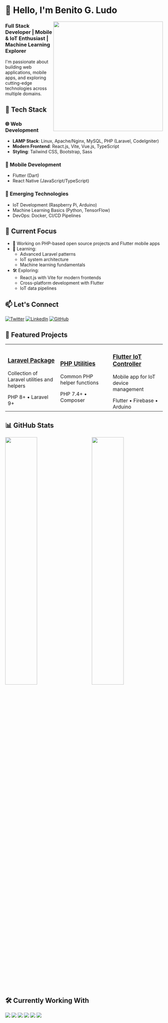 # 👋 Hello, I'm Benito G. Ludo

<img align="right" src="https://raw.githubusercontent.com/suzukiaki-09/suzukiaki-09/main/banner.png" width="350" />

### Full Stack Developer | Mobile & IoT Enthusiast | Machine Learning Explorer

I'm passionate about building web applications, mobile apps, and exploring cutting-edge technologies across multiple domains.

## 🔧 Tech Stack

### 🌐 Web Development
- **LAMP Stack**: Linux, Apache/Nginx, MySQL, PHP (Laravel, CodeIgniter)
- **Modern Frontend**: React.js, Vite, Vue.js, TypeScript
- **Styling**: Tailwind CSS, Bootstrap, Sass

### 📱 Mobile Development
- Flutter (Dart)
- React Native (JavaScript/TypeScript)

### 🚀 Emerging Technologies
- IoT Development (Raspberry Pi, Arduino)
- Machine Learning Basics (Python, TensorFlow)
- DevOps: Docker, CI/CD Pipelines

## 🚀 Current Focus

- 🔭 Working on PHP-based open source projects and Flutter mobile apps
- 🌱 Learning: 
  - Advanced Laravel patterns
  - IoT system architecture
  - Machine learning fundamentals
- 🛠️ Exploring: 
  - React.js with Vite for modern frontends
  - Cross-platform development with Flutter
  - IoT data pipelines

## 📫 Let's Connect

[![Twitter](https://img.shields.io/badge/Twitter-1DA1F2?style=for-the-badge&logo=twitter&logoColor=white)](https://twitter.com/yourhandle)
[![LinkedIn](https://img.shields.io/badge/LinkedIn-0077B5?style=for-the-badge&logo=linkedin&logoColor=white)](https://www.linkedin.com/in/benito-guzman-823478315/)
[![GitHub](https://img.shields.io/badge/GitHub-100000?style=for-the-badge&logo=github&logoColor=white)](https://github.com/suzukiaki-09)

## 🌟 Featured Projects

<table>
  <tr>
    <td width="33%">
      <h3><a href="https://github.com/suzukiaki-09/laravel-awesome">Laravel Package</a></h3>
      <p>Collection of Laravel utilities and helpers</p>
      <span>PHP 8+</span> • <span>Laravel 9+</span>
    </td>
    <td width="33%">
      <h3><a href="https://github.com/suzukiaki-09/php-utils">PHP Utilities</a></h3>
      <p>Common PHP helper functions</p>
      <span>PHP 7.4+</span> • <span>Composer</span>
    </td>
    <td width="33%">
      <h3><a href="#">Flutter IoT Controller</a></h3>
      <p>Mobile app for IoT device management</p>
      <span>Flutter</span> • <span>Firebase</span> • <span>Arduino</span>
    </td>
  </tr>
</table>

## 📊 GitHub Stats

<img align="left" src="https://github-readme-stats.vercel.app/api?username=suzukiaki-09&show_icons=true&theme=radical&hide_border=true" width="45%" />
<img align="right" src="https://github-readme-stats.vercel.app/api/top-langs/?username=suzukiaki-09&layout=compact&theme=radical&hide_border=true" width="45%" />
<br clear="both"/>

## 🛠️ Currently Working With

<img src="https://img.shields.io/badge/PHP-777BB4?style=for-the-badge&logo=php&logoColor=white" /> <img src="https://img.shields.io/badge/Laravel-FF2D20?style=for-the-badge&logo=laravel&logoColor=white" /> <img src="https://img.shields.io/badge/Flutter-02569B?style=for-the-badge&logo=flutter&logoColor=white" /> <img src="https://img.shields.io/badge/React-20232A?style=for-the-badge&logo=react&logoColor=61DAFB" /> <img src="https://img.shields.io/badge/Vite-B73BFE?style=for-the-badge&logo=vite&logoColor=FFD62E" /> <img src="https://img.shields.io/badge/Arduino-00979D?style=for-the-badge&logo=arduino&logoColor=white" />
